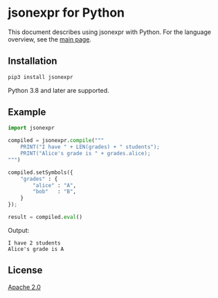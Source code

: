 # jsonexpr for Python

This document describes using jsonexpr with Python.
For the language overview, see the [main page](https://github.com/markuskimius/jsonexpr).


## Installation

```sh
pip3 install jsonexpr
```

Python 3.8 and later are supported.


## Example

```python
import jsonexpr

compiled = jsonexpr.compile("""
    PRINT("I have " + LEN(grades) + " students");
    PRINT("Alice's grade is " + grades.alice);
""")

compiled.setSymbols({
    "grades" : {
        "alice" : "A",
        "bob"   : "B",
    }
});

result = compiled.eval()
```

Output:

```
I have 2 students
Alice's grade is A
```


## License

[Apache 2.0](https://github.com/markuskimius/jsonexpr/blob/main/LICENSE)

